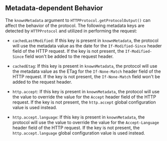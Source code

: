 ## Metadata-dependent Behavior

The `knownMetadata` argument to `HTTPProtocol.getProtocolOutput()` can affect the behavior of the protocol. The following metadata keys are detected by `HTTPProtocol` and utilized in performing the request:

* `cachedLastModified`: If this key is present in `knownMetadata`, the protocol will use the metadata value as the date for the `If-Modified-Since` header field of the HTTP request. If the key is not present, the `If-Modified-Since` field won't be added to the request header.

* `cachedEtag`: If this key is present in `knownMetadata`, the protocol will use the metadata value as the ETag for the `If-None-Match` header field of the HTTP request. If the key is not present, the `If-None-Match` field won't be added to the request header.

* `http.accept`: If this key is present in `knownMetadata`, the protocol will use the value to override the value for the `Accept` header field of the HTTP request. If the key is not present, the `http.accept` global configuration value is used instead.

* `http.accept.language`: If this key is present in `knownMetadata`, the protocol will use the value to override the value for the `Accept-Language` header field of the HTTP request. If the key is not present, the `http.accept.language` global configuration value is used instead.